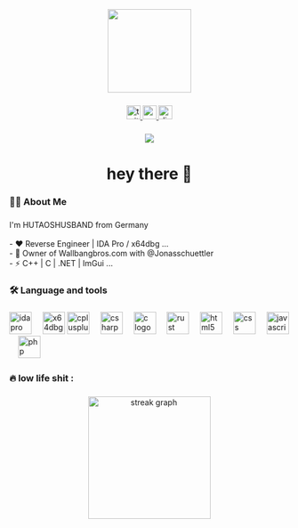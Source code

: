 <div align="center">
  <img height="150" src="https://64.media.tumblr.com/33310a2ce96273174065a97b482de31e/5055027a25ccf478-00/s500x750/7050e3e2eba2e5604245bc6a403955e037de5d4d.gif"  />
</div>

###

<div align="center">
  <a href="x.com/hutaos_husband" target="_blank">
    <img src="https://img.shields.io/static/v1?message=Twitter&logo=twitter&label=&color=1DA1F2&logoColor=white&labelColor=&style=for-the-badge" height="25" alt="twitter logo"  />
  </a>
  <a href="youtube.com/@hutaoshusband" target="_blank">
    <img src="https://img.shields.io/static/v1?message=Youtube&logo=youtube&label=&color=FF0000&logoColor=white&labelColor=&style=for-the-badge" height="25" alt="youtube logo"  />
  </a>
  <a href="discord.gg/dUCNKkS2Ve" target="_blank">
    <img src="https://img.shields.io/static/v1?message=Discord&logo=discord&label=&color=7289DA&logoColor=white&labelColor=&style=for-the-badge" height="25" alt="discord logo"  />
  </a>
</div>

###

<div align="center">
  <img src="https://visitor-badge.laobi.icu/badge?page_id=hutaoshusband.hutaoshusband&left_color=red&right_color=brown&left_text=number"  />
</div>

###

<h1 align="center">hey there 👋</h1>

###

<h3 align="left">👩‍💻  About Me</h3>

###

<p align="left">I'm HUTAOSHUSBAND from Germany<br><br>- ❤ Reverse Engineer | IDA Pro / x64dbg ...<br>- 🤯 Owner of Wallbangbros.com with @Jonasschuettler<br>- ⚡ C++ | C | .NET | ImGui ...</p>

###

<h3 align="left">🛠 Language and tools</h3>

###

<div align="left">
  <img src="https://defkey.com/images/program/ida-pro-7.4-2020-06-30_11-24-23-icon-resized.png" height="40" alt="ida pro logo" />
  <img width="12" />
  <img src="https://raw.githubusercontent.com/x64dbg/x64dbg/refs/heads/development/src/bug64.ico" height="40" alt="x64dbg logo" />
  <img src="https://cdn.jsdelivr.net/gh/devicons/devicon/icons/cplusplus/cplusplus-original.svg" height="40" alt="cplusplus logo"  />
  <img width="12" />
  <img src="https://cdn.jsdelivr.net/gh/devicons/devicon/icons/csharp/csharp-original.svg" height="40" alt="csharp logo"  />
  <img width="12" />
  <img src="https://cdn.jsdelivr.net/gh/devicons/devicon/icons/c/c-original.svg" height="40" alt="c logo"  />
  <img width="12" />
  <img src="https://cdn.jsdelivr.net/gh/devicons/devicon/icons/rust/rust-original.svg" height="40" alt="rust logo"  />
  <img width="12" />
  <img src="https://cdn.jsdelivr.net/gh/devicons/devicon/icons/html5/html5-original.svg" height="40" alt="html5 logo"  />
  <img width="12" />
  <img src="https://cdn.jsdelivr.net/gh/devicons/devicon/icons/css3/css3-original.svg" height="40" alt="css logo"  />
  <img width="12" />
  <img src="https://cdn.jsdelivr.net/gh/devicons/devicon/icons/javascript/javascript-original.svg" height="40" alt="javascript logo"  />
  <img width="12" />
  <img src="https://cdn.jsdelivr.net/gh/devicons/devicon/icons/php/php-original.svg" height="40" alt="php logo"  />
</div>

###

<h3 align="left">🔥   low life shit :</h3>

###

<div align="center">
  <img src="https://streak-stats.demolab.com?user=hutaoshusband&locale=en&mode=daily&theme=dark&hide_border=false&border_radius=5&order=3" height="220" alt="streak graph"  />
</div>

###
